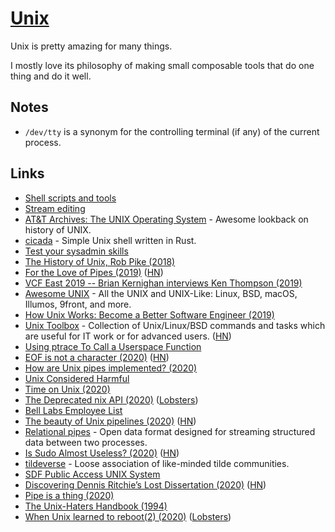 # [Unix](http://en.wikipedia.org/wiki/Unix)

Unix is pretty amazing for many things.

I mostly love its philosophy of making small composable tools that do one thing and do it well.

## Notes

- `/dev/tty` is a synonym for the controlling terminal (if any) of the current process.

## Links

- [Shell scripts and tools](https://yoshuawuyts.gitbooks.io/knowledge/content/unix/unix.html)
- [Stream editing](https://yoshuawuyts.gitbooks.io/knowledge/content/unix/streams.html)
- [AT&T Archives: The UNIX Operating System](https://www.youtube.com/watch?v=tc4ROCJYbm0&t=4m8s) - Awesome lookback on history of UNIX.
- [cicada](https://github.com/mitnk/cicada) - Simple Unix shell written in Rust.
- [Test your sysadmin skills](https://github.com/trimstray/test-your-sysadmin-skills)
- [The History of Unix, Rob Pike (2018)](https://www.youtube.com/watch?v=_2NI6t2r_Hs)
- [For the Love of Pipes (2019)](https://blog.jessfraz.com/post/for-the-love-of-pipes/) ([HN](https://news.ycombinator.com/item?id=18967249))
- [VCF East 2019 -- Brian Kernighan interviews Ken Thompson (2019)](https://www.youtube.com/watch?time_continue=3&v=EY6q5dv_B-o)
- [Awesome UNIX](https://github.com/sirredbeard/Awesome-UNIX) - All the UNIX and UNIX-Like: Linux, BSD, macOS, Illumos, 9front, and more.
- [How Unix Works: Become a Better Software Engineer (2019)](https://neilkakkar.com/unix.html)
- [Unix Toolbox](http://cb.vu/unixtoolbox.xhtml) - Collection of Unix/Linux/BSD commands and tasks which are useful for IT work or for advanced users. ([HN](https://news.ycombinator.com/item?id=10022729))
- [Using ptrace To Call a Userspace Function](https://github.com/eklitzke/ptrace-call-userspace)
- [EOF is not a character (2020)](https://ruslanspivak.com/eofnotchar/) ([HN](https://news.ycombinator.com/item?id=22557412))
- [How are Unix pipes implemented? (2020)](https://toroid.org/unix-pipe-implementation)
- [Unix Considered Harmful](https://zge.us.to/unix-harmful.html)
- [Time on Unix (2020)](https://venam.nixers.net/blog/unix/2020/05/02/time-on-unix.html)
- [The Deprecated nix API (2020)](https://www.bitquabit.com/post/deprecated-nix-api/) ([Lobsters](https://lobste.rs/s/ojiulv/deprecated_nix_api))
- [Bell Labs Employee List](http://cm.bell-labs.co/who/)
- [The beauty of Unix pipelines (2020)](https://prithu.xyz/posts/unix-pipeline/) ([HN](https://news.ycombinator.com/item?id=23420786))
- [Relational pipes](https://relational-pipes.globalcode.info/v_0/index.xhtml) - Open data format designed for streaming structured data between two processes.
- [Is Sudo Almost Useless? (2020)](https://security.stackexchange.com/questions/232924/is-sudo-almost-useless) ([HN](https://news.ycombinator.com/item?id=23468456))
- [tildeverse](https://tildeverse.org/) - Loose association of like-minded tilde communities.
- [SDF Public Access UNIX System](https://sdf.org/)
- [Discovering Dennis Ritchie’s Lost Dissertation (2020)](https://computerhistory.org/blog/discovering-dennis-ritchies-lost-dissertation/) ([HN](https://news.ycombinator.com/item?id=23582070))
- [Pipe is a thing (2020)](https://blog.8-p.info/en/2020/06/16/pipe/)
- [The Unix-Haters Handbook (1994)](https://web.mit.edu/~simsong/www/ugh.pdf)
- [When Unix learned to reboot(2) (2020)](http://bsdimp.blogspot.com/2020/07/when-unix-learned-to-reboot2.html) ([Lobsters](https://lobste.rs/s/e0e0qe/when_unix_learned_reboot_2))
